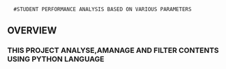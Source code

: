       #STUDENT PERFORMANCE ANALYSIS BASED ON VARIOUS PARAMETERS
## OVERVIEW
### THIS PROJECT ANALYSE,AMANAGE AND FILTER CONTENTS USING PYTHON LANGUAGE

